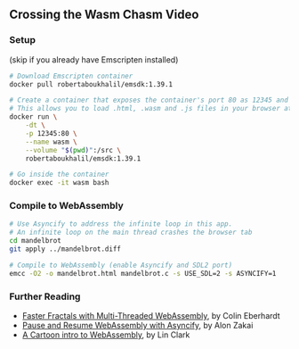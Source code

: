 ## Crossing the Wasm Chasm Video

### Setup
(skip if you already have Emscripten installed)

```bash
# Download Emscripten container
docker pull robertaboukhalil/emsdk:1.39.1

# Create a container that exposes the container's port 80 as 12345 and mounts the current directory as /src.
# This allows you to load .html, .wasm and .js files in your browser at http://localhost:12345:
docker run \
    -dt \
    -p 12345:80 \
    --name wasm \
    --volume "$(pwd)":/src \
    robertaboukhalil/emsdk:1.39.1

# Go inside the container
docker exec -it wasm bash
```

### Compile to WebAssembly

```bash
# Use Asyncify to address the infinite loop in this app.
# An infinite loop on the main thread crashes the browser tab
cd mandelbrot
git apply ../mandelbrot.diff

# Compile to WebAssembly (enable Asyncify and SDL2 port)
emcc -O2 -o mandelbrot.html mandelbrot.c -s USE_SDL=2 -s ASYNCIFY=1
```

### Further Reading

* [Faster Fractals with Multi-Threaded WebAssembly](https://blog.scottlogic.com/2019/07/15/multithreaded-webassembly.html), by Colin Eberhardt
* [Pause and Resume WebAssembly with Asyncify](https://kripken.github.io/blog/wasm/2019/07/16/asyncify.html), by Alon Zakai
* [A Cartoon intro to WebAssembly](https://hacks.mozilla.org/2017/02/a-cartoon-intro-to-webassembly), by Lin Clark

